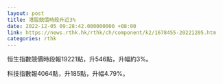 ```yaml
---
layout: post
title: 港股競價時段升近3%
date: 2022-12-05 09:28:42.000000000 +08:00
link: https://news.rthk.hk/rthk/ch/component/k2/1678455-20221205.htm
categories: rthk
---
```


恒生指數競價時段報19221點，升546點，升幅約3%。

科技指數報4064點，升185點，升幅4.79%。
